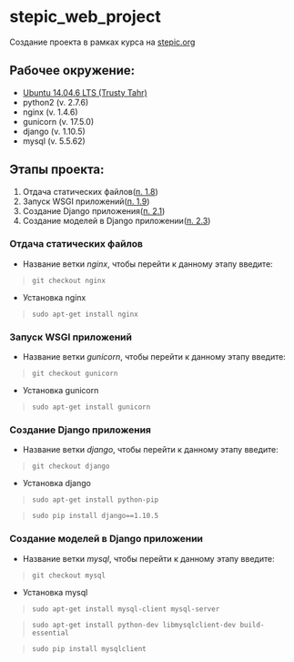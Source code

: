 # stepic_web_project
Создание проекта в рамках курса на [stepic.org](https://stepik.org/course/154)

## Рабочее окружение:
* [Ubuntu 14.04.6 LTS (Trusty Tahr)](http://releases.ubuntu.com/14.04/)
* python2 (v. 2.7.6)
* nginx (v. 1.4.6)
* gunicorn (v. 17.5.0)
* django (v. 1.10.5)
* mysql (v. 5.5.62)

## Этапы проекта:
1. Отдача статических файлов([п. 1.8](https://stepik.org/lesson/14825/step/12?unit=4174))
2. Запуск WSGI приложений([п. 1.9](https://stepik.org/lesson/14826/step/11?unit=4175))
3. Создание Django приложения([п. 2.1](https://stepik.org/lesson/14827/step/11?unit=4176))
4. Создание моделей в Django приложении([п. 2.3](https://stepik.org/lesson/14829/step/10?unit=4178))

### Отдача статических файлов
* Название ветки *nginx*, чтобы перейти к данному этапу введите:
> `git checkout nginx`
* Установка nginx
> `sudo apt-get install nginx`

### Запуск WSGI приложений
* Название ветки *gunicorn*, чтобы перейти к данному этапу введите:
> `git checkout gunicorn`
* Установка gunicorn
> `sudo apt-get install gunicorn`

### Создание Django приложения
* Название ветки *django*, чтобы перейти к данному этапу введите:
> `git checkout django`
* Установка django
> `sudo apt-get install python-pip`

> `sudo pip install django==1.10.5`

### Создание моделей в Django приложении
* Название ветки *mysql*, чтобы перейти к данному этапу введите:
> `git checkout mysql`
* Установка mysql
> `sudo apt-get install mysql-client mysql-server`

> `sudo apt-get install python-dev libmysqlclient-dev build-essential`

> `sudo pip install mysqlclient`